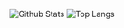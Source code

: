 ![Github Stats](https://github-readme-stats.vercel.app/api?username=tobias-tengler&hide_border=true&show_icons=true&hide_title=true&hide=stars&hide_rank=true&bg_color=00000000&text_color=666666&count_private=true)
![Top Langs](https://github-readme-stats.vercel.app/api/top-langs/?username=tobias-tengler&hide_border=true&layout=compact&bg_color=00000000&text_color=666666)

